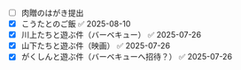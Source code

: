 - [ ] 肉贈のはがき提出
- [x] こうたとのご飯 ✅ 2025-08-10
- [x] 川上たちと遊ぶ件（バーベキュー） ✅ 2025-07-26
- [x] 山下たちと遊ぶ件（映画） ✅ 2025-07-26
- [x] がくしんと遊ぶ件（バーベキューへ招待？） ✅ 2025-07-26